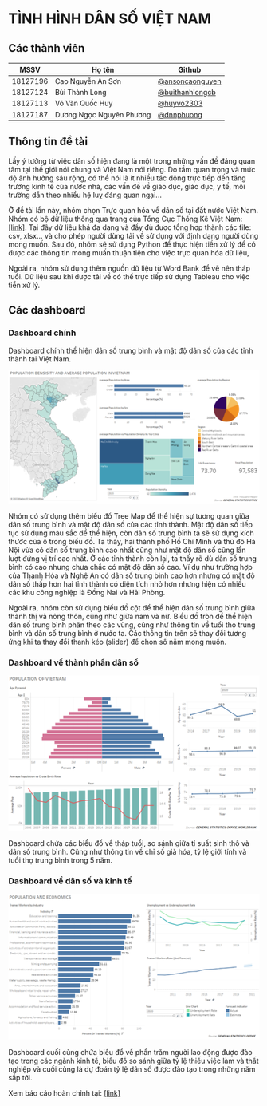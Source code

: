 # TÌNH HÌNH DÂN SỐ VIỆT NAM 

## Các thành viên

| MSSV | Họ tên              | Github                                               |
| ------------ | ----------------- | ---------------------------------------------------- |
| 18127196     | Cao Nguyễn An Sơn | [@ansoncaonguyen](https://github.com/ansoncaonguyen) |
| 18127124     | Bùi Thành Long    | [@buithanhlongcb](https://github.com/buithanhlongcb) |
| 18127113     | Võ Văn Quốc Huy   | [@huyvo2303](https://github.com/huyvo2303) |
| 18127187     | Dương Ngọc Nguyên Phương | [@dnnphuong](https://github.com/dnnphuong)


## Thông tin đề tài

Lấy ý tưởng từ việc dân số hiện đang là một trong những vấn đề đáng quan tâm tại thế giới nói chung và Việt Nam nói riêng. Do tầm quan trọng và mức độ ảnh hưởng sâu rộng, có thể nói là ít nhiều tác động trực tiếp đến tăng trưởng kinh tế của nước nhà, các vấn đề về giáo dục, giáo dục, y tế, môi trường dẫn theo nhiều hệ luỵ đáng quan ngại...

Ở đề tài lần này, nhóm chọn Trực quan hóa về dân số tại đất nước Việt Nam. Nhóm có bộ dữ liệu thông qua trang của Tổng Cục Thống Kê Việt Nam: [[link]](https://www.gso.gov.vn/). Tại đây dữ liệu khá đa dạng và đầy đủ được tổng hợp thành các file: csv, xlsx… và cho phép người dùng tải về sử dụng với định dạng người dùng mong muốn. Sau đó, nhóm sẽ sử dụng Python để thực hiện tiền xử lý để có được các thông tin mong muấn thuận tiện cho việc trực quan hóa dữ liệu,

Ngoài ra, nhóm sử dụng thêm nguồn dữ liệu từ Word Bank để vẽ nên tháp tuổi. Dữ liệu sau khi được tải về có thể trực tiếp sử dụng Tableau cho việc tiền xử lý.

## Các dashboard

### Dashboard chính

Dashboard chính thể hiện dân số trung bình và mật độ dân số của các tỉnh thành tại Việt Nam. 

![main dashboard](/img/dashboard1.png "Dashboard chính")


Nhóm có sử dụng thêm biểu đồ Tree Map để thể hiện sự tương quan giữa dân số trung bình và mật độ dân số của các tỉnh thành. Mật độ dân số tiếp tục sử dụng màu sắc để thể hiện, còn dân số trung bình ta sẽ sử dụng kích thước của ô trong biểu đồ. Ta thấy, hai thành phố Hồ Chí Minh và thủ đô Hà Nội vừa có dân số trung bình cao nhất cũng như mật độ dân số cũng lần lượt đứng vị trí cao nhất. Ở các tỉnh thành còn lại, ta thấy rõ dù dân số trung bình có cao nhưng chưa chắc có mật độ dân số cao. Ví dụ như trường hợp của Thanh Hóa và Nghệ An có dân số trung bình cao hơn nhưng có mật độ dân số thấp hơn hai tỉnh thành có diện tích nhỏ hơn nhưng hiện có nhiều các khu công nghiệp là Đồng Nai và Hải Phòng.

Ngoài ra, nhóm còn sử dụng biểu đồ cột để thể hiện dân số trung bình giữa thành thị và nông thôn, cũng như giữa nam và nữ. Biểu đồ tròn để thể hiện dân số trung bình phân theo các vùng, cũng như thông tin về tuổi thọ trung bình và dân số trung bình ở nước ta. Các thông tin trên sẽ thay đổi tương ứng khi ta thay đổi thanh kéo (slider) để chọn số năm mong muốn.


### Dashboard về thành phần dân số

![dashboard2](/img/dashboard2.png "Dashboard 2")

Dashboard chứa các biểu đồ về tháp tuổi, so sánh giữa tỉ suất sinh thô và dân số trung bình. Cũng như thông tin về chỉ số già hóa, tỷ lệ giới tính và tuổi thọ trung bình trong 5 năm.

### Dashboard về dân số và kinh tế

![dashboard3](/img/dashboard3.png "Dashboard 3")

Dashboard cuối cùng chứa biểu đồ về phần trăm người lao động được đào tạo trong các ngành kinh tế, biểu đồ so sánh giữa tỷ lệ thiếu việc làm và thất nghiệp và cuối cùng là dự đoán tỷ lệ dân số được đào tạo trong những năm sắp tới.

Xem báo cáo hoàn chỉnh tại: [[link]](report/Report.pdf)
